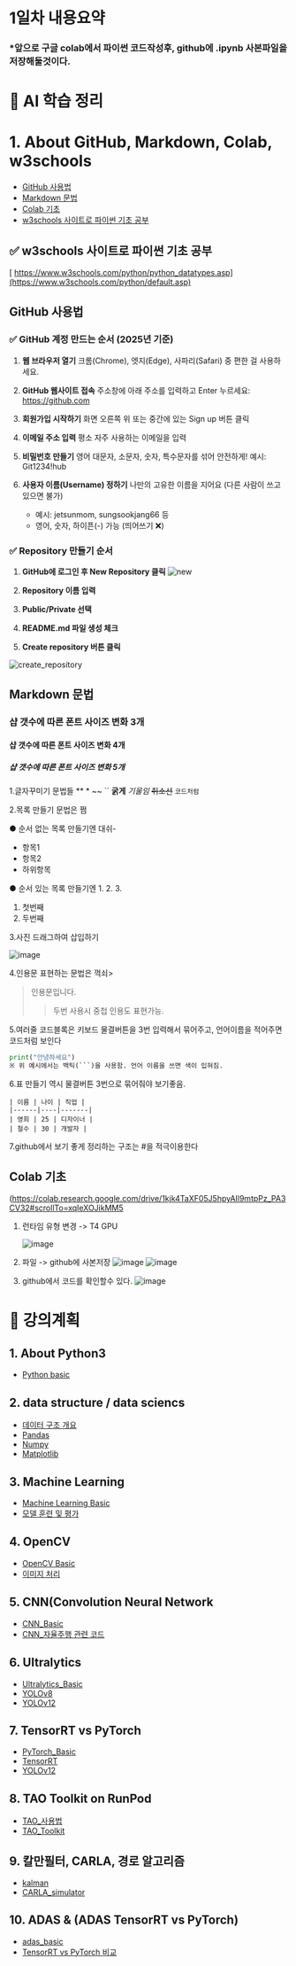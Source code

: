 # 1일차 내용요약
### *앞으로 구글 colab에서 파이썬 코드작성후, github에 .ipynb 사본파일을 저장해둘것이다.

# 📘 AI 학습 정리
# 1. About GitHub, Markdown, Colab, w3schools
- [GitHub 사용법](#github-사용법)
- [Markdown 문법](#markdown-문법)  
- [Colab 기초](#colab-기초)
- [w3schools 사이트로 파이썬 기초 공부](#w3schools-사이트로-파이썬-기초-공부)
  
## ✅ w3schools 사이트로 파이썬 기초 공부
[ https://www.w3schools.com/python/python_datatypes.asp](https://www.w3schools.com/python/default.asp)

## GitHub 사용법

### ✅ GitHub 계정 만드는 순서 (2025년 기준)

1. **웹 브라우저 열기**
   크롬(Chrome), 엣지(Edge), 사파리(Safari) 중 편한 걸 사용하세요.

2. **GitHub 웹사이트 접속**
   주소창에 아래 주소를 입력하고 Enter 누르세요: https://github.com

3. **회원가입 시작하기**
   화면 오른쪽 위 또는 중간에 있는 Sign up 버튼 클릭

4. **이메일 주소 입력**
   평소 자주 사용하는 이메일을 입력

5. **비밀번호 만들기**
   영어 대문자, 소문자, 숫자, 특수문자를 섞어 안전하게!
   예시: Git1234!hub

6. **사용자 이름(Username) 정하기**
   나만의 고유한 이름을 지어요 (다른 사람이 쓰고 있으면 불가)
   - 예시: jetsunmom, sungsookjang66 등
   - 영어, 숫자, 하이픈(-) 가능 (띄어쓰기 ❌)

### ✅ Repository 만들기 순서

1. **GitHub에 로그인 후 New Repository 클릭**
   ![new](https://github.com/user-attachments/assets/3481a680-f677-403b-be8c-1fe59d5aa7cb)

2. **Repository 이름 입력**
3. **Public/Private 선택**
4. **README.md 파일 생성 체크**
5. **Create repository 버튼 클릭**
   
![create_repository](https://github.com/user-attachments/assets/8c2eb16b-8dfc-465a-88cd-d35770d12df0)

## Markdown 문법
### 샵 갯수에 따른 폰트 사이즈 변화 3개
#### 샵 갯수에 따른 폰트 사이즈 변화 4개
##### 샵 갯수에 따른 폰트 사이즈 변화 5개

1.글자꾸미기 문법들 ** * ~~ ``
**굵게**
*기울임*
~~취소선~~
`코드처럼`

2.목록 만들기 문법은 쩜

● 순서 없는 목록 만들기엔 대쉬-
- 항목1
- 항목2
- 하위항목

● 순서 있는 목록 만들기엔 1. 2. 3.
1. 첫번째
2. 두번째

3.사진 드래그하여 삽입하기

![image](https://github.com/user-attachments/assets/26d7a201-9823-46b1-9586-810fcaa3291a)

4.인용문 표현하는 문법은 꺽쇠>
> 인용문입니다.
>> 두번 사용시 중첩 인용도 표현가능.

5.여러줄 코드블록은 키보드 물결버튼을 3번 입력해서 묶어주고, 언어이름을 적어주면 코드처럼 보인다
```python
print("안녕하세요")
※ 위 예시에서는 백틱(```)을 사용함. 언어 이름을 쓰면 색이 입혀짐.
```

6.표 만들기 역시 물결버튼 3번으로 묶어줘야 보기좋음.
```
| 이름 | 나이 | 직업 |
|------|----|-------|
| 영희 | 25 | 디자이너 |
| 철수 | 30 | 개발자 |
```

7.github에서 보기 좋게 정리하는 구조는 #을 적극이용한다

## Colab 기초  
(https://colab.research.google.com/drive/1kjk4TaXF05J5hpyAIl9mtpPz_PA3CV32#scrollTo=xqIeXOJikMM5

1. 런타임 유형 변경 -> T4 GPU

   ![image](https://github.com/user-attachments/assets/30e8abfa-d3a3-4a85-825b-386c18565fcb)

2. 파일 -> github에 사본저장
   ![image](https://github.com/user-attachments/assets/1c65bc29-fc70-4cde-baa2-821e154ba52d)
   ![image](https://github.com/user-attachments/assets/f95321fc-3a20-4b8b-aeca-ece22ef900d8)

3. github에서 코드를 확인할수 있다.
   ![image](https://github.com/user-attachments/assets/e6b67e8a-d4e5-412b-bfc3-173e2a9ad6b1)

# 📘 강의계획
## 1. About Python3
- [Python basic](./docs/python3.md)

## 2. data structure / data sciencs
- [데이터 구조 개요](./data_structures.md)
- [Pandas](./pandas.md)
- [Numpy](./numpy.md)
- [Matplotlib](./Matplotlib.md)

## 3. Machine Learning
- [Machine Learning Basic](./ml_basic.md)
- [모델 훈련 및 평가](./ml_test.md)

## 4. OpenCV
- [OpenCV Basic](./OpenCV_basic.md)
- [이미지 처리](./image_test.md)

## 5. CNN(Convolution Neural Network
- [CNN_Basic](./CNN_basic.md)
- [CNN_자율주행 관련 코드](./cnn_test.md)

## 6. Ultralytics
- [Ultralytics_Basic](./Ultralytics_basic.md)
- [YOLOv8](./YOLOv8_test.md)
- [YOLOv12](./YOLOv12_test.md)
  
## 7. TensorRT vs PyTorch 
- [PyTorch_Basic](./PyTorch_basic.md)
- [TensorRT](./TensorRT_test.md)
- [YOLOv12](./YOLOv12_test.md)

## 8. TAO Toolkit on RunPod
- [TAO_사용법](.TAO_install.md)
- [TAO_Toolkit](.TAO_Toolkit.md)

## 9. 칼만필터, CARLA, 경로 알고리즘
- [kalman](.kalman.md)
- [CARLA_simulator](.CARLA.md)

## 10. ADAS & (ADAS TensorRT vs PyTorch)
- [adas_basic](.adas_basic.md)
- [TensorRT vs PyTorch 비교](.vs.md)
